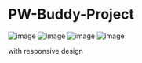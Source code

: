 # PW-Buddy-Project
![image](https://github.com/sigma-webdev/PW-S-Buddy/assets/107506646/d4da1992-6b71-433c-83ed-9db7c33ac6d6)
![image](https://github.com/sigma-webdev/PW-S-Buddy/assets/107506646/a76bfd7b-c014-41c0-8748-4212129165e9)
![image](https://github.com/sigma-webdev/PW-S-Buddy/assets/107506646/3d82aa58-6521-44ed-a98d-68c71c7b46f4)
![image](https://github.com/sigma-webdev/PW-S-Buddy/assets/107506646/3cf8592b-152b-4b4a-8a8b-1aa09da995f5)


with responsive design 
